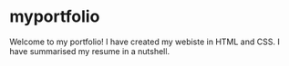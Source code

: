 # myportfolio
Welcome to my portfolio!
I have created my webiste in HTML and CSS. I have summarised my resume in a nutshell.
